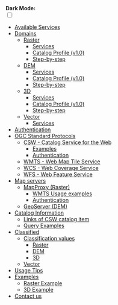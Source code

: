 <!-- docs/_sidebar.md -->

<div class="dark-mode-wrapper">
  <b>Dark Mode:</b>
  <div class="onoffswitch" >
      <input type="checkbox" name="onoffswitch" class="onoffswitch-checkbox" id="myonoffswitch" tabindex="0" >
      <label class="onoffswitch-label" for="myonoffswitch">
          <span onclick="toggle()" class="onoffswitch-inner"></span>
          <span onclick="toggle()" class="onoffswitch-switch"></span>
      </label>
  </div>
</div>

<!--
- [Map Colonies Developer Portal](/README.md)
- [Available Services](/services/README.md)
- [Getting Started](/getting-started/README.md)
  * [Raster: Get Started](/getting-started/get_start_raster.md)
  * [DEM: Get Started](/getting-started/get_start_dem.md)
  * [3D: Get Started](/getting-started/get_start_3d.md)
  * [Vector](/getting-started/vector_getting_started.md)
    * [Services](/getting-started/vector_getting_started.md#services)
- [Authentication](/authentication/README.md)
- [OGC Standard Protocols](/ogc-protocols/README.md)
  * [CSW - Catalog Service for the Web](/ogc-protocols/ogc-csw.md)
    * [Examples](/ogc-protocols/ogc-csw-examples.md)
    * [Authentication](/ogc-protocols/ogc-csw-auth.md)
  * [WMTS - Web Map Tile Service](/ogc-protocols/ogc-wmts.md)
  * [WCS - Web Coverage Service](/ogc-protocols/ogc-wcs.md)
  * [WFS - Web Feature Service](/ogc-protocols/ogc-wfs.md)
- [Map servers](/map-servers/README.md)
  * [MapProxy (Raster)](/map-servers/map_proxy_raster.md)
    * [WMTS Usage examples](/map-servers/map_proxy_wmts_examples.md)
    * [Authentication](/map-servers/map_proxy_auth.md)
  * [GeoServer (DEM)](/map-servers/geo_server_dem.md)
- [Catalog Information](/catalog-information/README.md)
  * [Raster Catalog Profile (v1.0)](/catalog-information/v1_0/raster_profile.md)
  * [3D Catalog Profile (v1.0)](/catalog-information/v1_0/3d_profile.md)
  * [DEM Catalog Profile (v1.0)](/catalog-information/v1_0/dem_profile.md)
  * [Links of CSW catalog item](/catalog-information/csw_links.md)
  * [Query Examples](/catalog-information/query-examples.md)
- [Classified](/classified/README.md)
  * [Classification values](/classified/raster/classification_table.md)
    * [Raster](/classified/raster/classification_table.md)
    * [DEM](/classified/dem/classification_table.md)
    * [3D](/classified/3d/classification_table.md)
  * [Vector](/classified/vector/classified_docs.md)
- [Usage Tips](/usage-tips/README.md)
- [Examples](/examples/README.md)
  * [Raster Example](.//assets/examples/raster/index.html)
  * [3D Example](.//assets/examples/3d/index.html)
- [Contact us](/classified/contact_us.md) 
-->
<!-- - [Map Colonies Developer Portal](/README.md) -->
- [Available Services](/services/README.md)
- [Domains](/getting-started/README.md) <!-- General Info about mapcolonies-->
  * [Raster](/getting-started/raster/raster_overview.md)
    * [Services](/getting-started/raster/raster_services.md)
    * [Catalog Profile (v1.0)](/catalog-information/v1_0/raster_profile.md)
    * [Step-by-step](/getting-started/raster/raster_step-by-step.md)
  * [DEM](/getting-started/dem/dem_overview.md)
    * [Services](/getting-started/dem/dem_services.md)
    * [Catalog Profile (v1.0)](/catalog-information/v1_0/dem_profile.md)
    * [Step-by-step](/getting-started/dem/dem_step-by-step.md)  
  * [3D](/getting-started/3d/3d_overview.md)
    * [Services](/getting-started/3d/3d_services.md)
    * [Catalog Profile (v1.0)](/catalog-information/v1_0/3d_profile.md)
    * [Step-by-step](/getting-started/3d/3d_step-by-step.md)  
  * [Vector](/getting-started/vector_getting_started.md)
    * [Services](/getting-started/vector_getting_started.md#services)
- [Authentication](/authentication/README.md)
- [OGC Standard Protocols](/ogc-protocols/README.md)
  * [CSW - Catalog Service for the Web](/ogc-protocols/ogc-csw.md)
    * [Examples](/ogc-protocols/ogc-csw-examples.md)
    * [Authentication](/ogc-protocols/ogc-csw-auth.md)
  * [WMTS - Web Map Tile Service](/ogc-protocols/ogc-wmts.md)
  * [WCS - Web Coverage Service](/ogc-protocols/ogc-wcs.md)
  * [WFS - Web Feature Service](/ogc-protocols/ogc-wfs.md)
- [Map servers](/map-servers/README.md)
  * [MapProxy (Raster)](/map-servers/map_proxy_raster.md)
    * [WMTS Usage examples](/map-servers/map_proxy_wmts_examples.md)
    * [Authentication](/map-servers/map_proxy_auth.md)
  * [GeoServer (DEM)](/map-servers/geo_server_dem.md)
- [Catalog Information](/catalog-information/README.md)
  <!-- * [Raster Catalog Profile (v1.0)](/catalog-information/v1_0/raster_profile.md)
  * [3D Catalog Profile (v1.0)](/catalog-information/v1_0/3d_profile.md)
  * [DEM Catalog Profile (v1.0)](/catalog-information/v1_0/dem_profile.md) -->
  * [Links of CSW catalog item](/catalog-information/csw_links.md)
  * [Query Examples](/catalog-information/query-examples.md)
- [Classified](/classified/README.md)
  * [Classification values](/classified/raster/classification_table.md)
    * [Raster](/classified/raster/classification_table.md)
    * [DEM](/classified/dem/classification_table.md)
    * [3D](/classified/3d/classification_table.md)
  * [Vector](/classified/vector/classified_docs.md)
- [Usage Tips](/usage-tips/README.md)
- [Examples](/examples/README.md)
  * [Raster Example](.//assets/examples/raster/index.html)
  * [3D Example](.//assets/examples/3d/index.html)
- [Contact us](/classified/contact_us.md) 